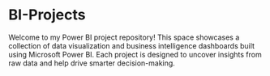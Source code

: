 # BI-Projects
Welcome to my Power BI project repository! This space showcases a collection of data visualization and business intelligence dashboards built using Microsoft Power BI. Each project is designed to uncover insights from raw data and help drive smarter decision-making.
